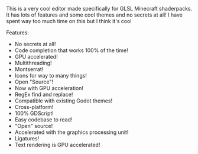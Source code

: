 This is a very cool editor made specifically for GLSL Minecraft shaderpacks. It has lots of features and some cool themes and no secrets at all! I have spent way too much time on this but I think it's cool

Features:
  - No secrets at all!
  - Code completion that works 100% of the time!
  - GPU accelerated!
  - Multithreading!
  - Montserrat!
  - Icons for way to many things!
  - Open "Source"!
  - Now with GPU acceleration!
  - RegEx find and replace!
  - Compatible with existing Godot themes!
  - Cross-platform!
  - 100% GDScript!
  - Easy codebase to read!
  - "Open" source!
  - Accelerated with the graphics processing unit!
  - Ligatures!
  - Text rendering is GPU accelerated!
